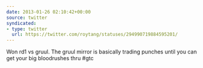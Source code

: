 ```yaml
---
date: 2013-01-26 02:10:42+00:00
source: twitter
syndicated:
- type: twitter
  url: https://twitter.com/roytang/statuses/294990719884595201/
---
```


Won rd1 vs gruul. The gruul mirror is basically trading punches until you can get your big bloodrushes thru #gtc